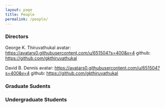 ```yaml
---
layout: page
title: People
permalink: /people/
---
```


### Directors

George K. Thiruvathukal
avatar: https://avatars0.githubusercontent.com/u/651504?s=400&v=4
github: https://github.com/gkthiruvathukal

David B. Dennis
avatar: https://avatars0.githubusercontent.com/u/651504?s=400&v=4
github: https://github.com/gkthiruvathukal
### Graduate Sudents


### Undergraduate Students

